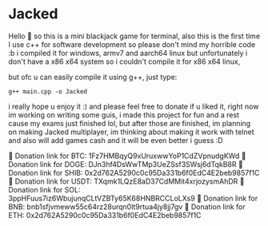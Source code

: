 # Jacked
Hello 👋 so this is a mini blackjack game for terminal, also this is the first time I use c++ for software development so please don't mind my horrible code :b 
i compiled it for windows, armv7 and aarch64 linux but unfortunately i don't have a x86 x64 system so i couldn't compile it for x86 x64 linux,

but ofc u can easily compile it using g++, just type:
```
g++ main.cpp -o Jacked
```
i really hope u enjoy it :) and please feel free to donate if u liked it, right now im working on writing some guis, i made this project for fun and a rest cause my exams just finished lol, but after those are finished, im planning on making Jacked multiplayer, im thinking about making it work with telnet and also will add games cash and it will be even better i guess :D

💸 Donation link for BTC: 1Fz7HMBqyQ9xUruxwwYoP1CdZVpnudgKWd
💸 Donation link for DOGE: DJn3hf4DsWwTMp3UeZSsf3SWsj6dTqkB8R
💸 Donation link for SHIB: 0x2d762A5290c0c95Da331b6f0EdC4E2beb9857f1C
💸 Donation link for USDT: TXqmk1LQzE8aD37CdMMit4xrjozysmAhDR
💸 Donation link for SOL: 3ppHFuus7iz6WbujunqCLtVZBTy65K68HNBRCCLoLXs9
💸 Donation link for BNB: bnb1sfjvmeww55c64rz28urqn0lt9rtua4jy8jj7gv
💸 Donation link for ETH: 0x2d762A5290c0c95Da331b6f0EdC4E2beb9857f1C
